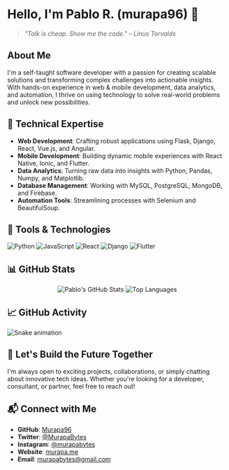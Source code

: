 # Hello, I'm Pablo R. (murapa96) 👋

> *"Talk is cheap. Show me the code." – Linus Torvalds*

## About Me
I'm a self-taught software developer with a passion for creating scalable solutions and transforming complex challenges into actionable insights. With hands-on experience in web & mobile development, data analytics, and automation, I thrive on using technology to solve real-world problems and unlock new possibilities.

## 🚀 Technical Expertise
- **Web Development**: Crafting robust applications using Flask, Django, React, Vue.js, and Angular.
- **Mobile Development**: Building dynamic mobile experiences with React Native, Ionic, and Flutter.
- **Data Analytics**: Turning raw data into insights with Python, Pandas, Numpy, and Matplotlib.
- **Database Management**: Working with MySQL, PostgreSQL, MongoDB, and Firebase.
- **Automation Tools**: Streamlining processes with Selenium and BeautifulSoup.

## 🔧 Tools & Technologies
![Python](https://img.shields.io/badge/Python-3670A0?style=flat&logo=python&logoColor=ffdd54)
![JavaScript](https://img.shields.io/badge/JavaScript-F7DF1E?style=flat&logo=javascript&logoColor=black)
![React](https://img.shields.io/badge/React-20232A?style=flat&logo=react)
![Django](https://img.shields.io/badge/Django-092E20?style=flat&logo=django)
![Flutter](https://img.shields.io/badge/Flutter-02569B?style=flat&logo=flutter)
<!-- Add more badges as needed -->

## 📊 GitHub Stats
<div align="center">
  <img src="https://github-readme-stats.vercel.app/api?username=Murapa96&show_icons=true&theme=radical" alt="Pablo's GitHub Stats" />
  <img src="https://github-readme-stats.vercel.app/api/top-langs/?username=Murapa96&layout=compact&theme=radical" alt="Top Languages" />
</div>

## 📈 GitHub Activity
![Snake animation](https://github.com/thepiyushmalhotra/thepiyushmalhotra/blob/output/github-contribution-grid-snake.svg)
## 🌟 Let's Build the Future Together
I'm always open to exciting projects, collaborations, or simply chatting about innovative tech ideas. Whether you're looking for a developer, consultant, or partner, feel free to reach out!

## 📬 Connect with Me
- **GitHub**: [Murapa96](https://github.com/Murapa96)
- **Twitter**: [@MurapaBytes](https://twitter.com/MurapaBytes)
- **Instagram**: [@murapabytes](https://www.instagram.com/murapabytes/)
- **Website**: [murapa.me](https://murapa.me)
- **Email**: [murapabytes@gmail.com](mailto:murapabytes@gmail.com)
